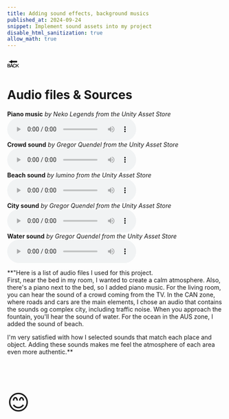 ```yaml
---
title: Adding sound effects, background musics
published_at: 2024-09-24
snippet: Implement sound assets into my project
disable_html_sanitization: true
allow_math: true
---
```



<a href="https://julienoh000-dms1-blog-83.deno.dev/" style="text-decoration: none; color: black;"><span style="font-size: 30px;">🔙</span></a>


# Audio files & Sources

<h4 style="display: inline;">Piano music</h4>
<h6 style="display: inline;">by Neko Legends from the Unity Asset Store</h6>

 <audio controls>
        <source src="sanc.wav" type="audio/wav">
    </audio>
<br>
<h4 style="display: inline;">Crowd sound</h4>
<h6 style="display: inline;">by Gregor Quendel from the Unity Asset Store</h6>
 <audio controls>
        <source src="tv.wav" type="audio/wav">
    </audio>
<br>
<h4 style="display: inline;">Beach sound</h4>
<h6 style="display: inline;">by lumino from the Unity Asset Store</h6>
 <audio controls>
        <source src="ocean.wav" type="audio/wav">
    </audio>
<br>
<h4 style="display: inline;">City sound</h4>
<h6 style="display: inline;">by Gregor Quendel from the Unity Asset Store</h6>
 <audio controls>
        <source src="traff.wav" type="audio/wav">
    </audio>
<br>
<h4 style="display: inline;">Water sound</h4>
<h6 style="display: inline;">by Gregor Quendel from the Unity Asset Store</h6>
 <audio controls>
        <source src="water.wav" type="audio/wav">
    </audio>
<br>


**"Here is a list of audio files I used for this project.<br> First, near the bed in my room, I wanted to create a calm atmosphere. Also, there's a piano next to the bed, so I added piano music. For the living room, you can hear the sound of a crowd coming from the TV. In the CAN zone, where roads and cars are the main elements, I chose an audio that contains the sounds og complex city, including traffic noise. When you approach the fountain, you'll hear the sound of water. For the ocean in the AUS zone, I added the sound of beach. <br>

I'm very satisfied with how I selected sounds that match each place and object. Adding these sounds makes me feel the atmosphere of each area even more authentic.**


<br>
<br>
<br>


<span style="font-size: 50px;">😊</span>